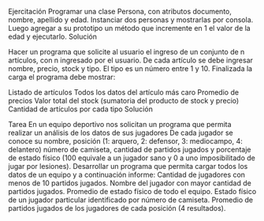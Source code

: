 Ejercitación
Programar una clase Persona, con atributos documento, nombre, apellido y edad. Instanciar dos personas y mostrarlas por consola. Luego agregar a su prototipo un método que incremente en 1 el valor de la edad y ejecutarlo. Solución

Hacer un programa que solicite al usuario el ingreso de un conjunto de n artículos, con n ingresado por el usuario. De cada artículo se debe ingresar nombre, precio, stock y tipo. El tipo es un número entre 1 y 10. Finalizada la carga el programa debe mostrar:

Listado de artículos
Todos los datos del artículo más caro
Promedio de precios
Valor total del stock (sumatoria del producto de stock y precio)
Cantidad de artículos por cada tipo Solución

Tarea
En un equipo deportivo nos solicitan un programa que permita realizar un análisis de los datos de sus jugadores De cada jugador se conoce su nombre, posición (1: arquero, 2: defensor, 3: mediocampo, 4: delantero) número de camiseta, cantidad de partidos jugados y porcentaje de estado físico (100 equivale a un jugador sano y 0 a uno imposibilitado de jugar por lesiones). Desarrollar un programa que permita cargar todos los datos de un equipo y a continuación informe:
Cantidad de jugadores con menos de 10 partidos jugados.
Nombre del jugador con mayor cantidad de partidos jugados.
Promedio de estado físico de todo el equipo.
Estado físico de un jugador particular identificado por número de camiseta.
Promedio de partidos jugados de los jugadores de cada posición (4 resultados).
